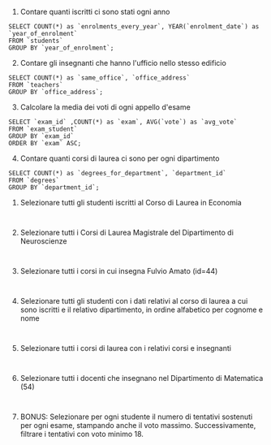 <!-- Query group by -->

1. Contare quanti iscritti ci sono stati ogni anno

``` MYSQL 
SELECT COUNT(*) as `enrolments_every_year`, YEAR(`enrolment_date`) as `year_of_enrolment`
FROM `students`
GROUP BY `year_of_enrolment`;

```

2. Contare gli insegnanti che hanno l'ufficio nello stesso edificio

``` MYSQL 
SELECT COUNT(*) as `same_office`, `office_address`
FROM `teachers`
GROUP BY `office_address`;

```

3. Calcolare la media dei voti di ogni appello d'esame

``` MYSQL 
SELECT `exam_id` ,COUNT(*) as `exam`, AVG(`vote`) as `avg_vote` 
FROM `exam_student`
GROUP BY `exam_id`  
ORDER BY `exam` ASC;

```

4. Contare quanti corsi di laurea ci sono per ogni dipartimento

``` MYSQL 
SELECT COUNT(*) as `degrees_for_department`, `department_id` 
FROM `degrees`
GROUP BY `department_id`;

```


<!-- Query Join -->

1. Selezionare tutti gli studenti iscritti al Corso di Laurea in Economia

``` MYSQL 


```

2. Selezionare tutti i Corsi di Laurea Magistrale del Dipartimento di
Neuroscienze

``` MYSQL 


```

3. Selezionare tutti i corsi in cui insegna Fulvio Amato (id=44)

``` MYSQL 


```

4. Selezionare tutti gli studenti con i dati relativi al corso di laurea a cui
sono iscritti e il relativo dipartimento, in ordine alfabetico per cognome e
nome

``` MYSQL 


```

5. Selezionare tutti i corsi di laurea con i relativi corsi e insegnanti

``` MYSQL 


```

6. Selezionare tutti i docenti che insegnano nel Dipartimento di
Matematica (54)

``` MYSQL 


```

7. BONUS: Selezionare per ogni studente il numero di tentativi sostenuti
per ogni esame, stampando anche il voto massimo. Successivamente,
filtrare i tentativi con voto minimo 18.

``` MYSQL 


```